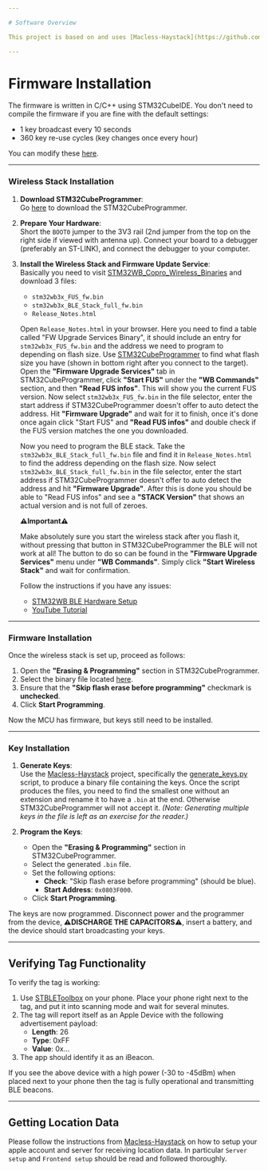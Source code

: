 ```yaml
---

# Software Overview

This project is based on and uses [Macless-Haystack](https://github.com/dchristl/macless-haystack). Follow their instructions to set up a server and use the keys you generate to view the location of your tags. The simplest setup is to run the server on a Raspberry Pi with Tailscale and use the [Macless-Haystack](https://github.com/dchristl/macless-haystack) Android app or web viewer for access. With Tailscale, you can use a hostname like `https://myrpi.tail12345.ts.net:6176/` as the server URL in those. To access the locations from your server, you simply need to connect the client device to the Tailnet.

---
```


# Firmware Installation

The firmware is written in C/C++ using STM32CubeIDE. You don't need to compile the firmware if you are fine with the default settings:
- 1 key broadcast every 10 seconds
- 360 key re-use cycles (key changes once every hour)

You can modify these [here](STM32WB_BT_TAG/STM32_WPAN/App/app_ble.c#L177-L185).

---

### Wireless Stack Installation

1. **Download STM32CubeProgrammer**:  
   Go [here](https://www.st.com/en/development-tools/stm32cubeprog.html) to download the STM32CubeProgrammer.  

2. **Prepare Your Hardware**:  
   Short the `BOOT0` jumper to the 3V3 rail (2nd jumper from the top on the right side if viewed with antenna up).
   Connect your board to a debugger (preferably an ST-LINK), and connect the debugger to your computer.

3. **Install the Wireless Stack and Firmware Update Service**:  
   Basically you need to visit [STM32WB_Copro_Wireless_Binaries](https://github.com/STMicroelectronics/STM32CubeWB/tree/master/Projects/STM32WB_Copro_Wireless_Binaries) and download 3 files:
   - `stm32wb3x_FUS_fw.bin`
   - `stm32wb3x_BLE_Stack_full_fw.bin`
   - `Release_Notes.html`
   
   Open `Release_Notes.html` in your browser. Here you need to find a table called "FW Upgrade Services Binary", it should include an entry for `stm32wb3x_FUS_fw.bin` and the address we need to program to depending on flash size. Use [STM32CubeProgrammer](https://www.st.com/en/development-tools/stm32cubeprog.html) to find what flash size you have (shown in bottom right after you connect to the target). Open the **"Firmware Upgrade Services"** tab in STM32CubeProgrammer, click **"Start FUS"** under the **"WB Commands"** section, and then **"Read FUS infos"**. This will show you the current FUS version. Now select `stm32wb3x_FUS_fw.bin` in the file selector, enter the start address if STM32CubeProgrammer doesn't offer to auto detect the address. Hit **"Firmware Upgrade"** and wait for it to finish, once it's done once again click "Start FUS" and **"Read FUS infos"** and double check if the FUS version matches the one you downloaded.

   Now you need to program the BLE stack. Take the `stm32wb3x_BLE_Stack_full_fw.bin` file and find it in `Release_Notes.html` to find the address depending on the flash size. Now select `stm32wb3x_BLE_Stack_full_fw.bin` in the file selector, enter the start address if STM32CubeProgrammer doesn't offer to auto detect the address and hit **"Firmware Upgrade"**. After this is done you should be able to "Read FUS infos" and see a **"STACK Version"** that shows an actual version and is not full of zeroes.

   **⚠️Important⚠️**

   Make absolutely sure you start the wireless stack after you flash it, without pressing that button in STM32CubeProgrammer the BLE will not work at all! The button to do so can be found in the **"Firmware Upgrade Services"** menu under **"WB Commands"**. Simply click **"Start Wireless Stack"** and wait for confirmation.

   Follow the instructions if you have any issues:
   - [STM32WB BLE Hardware Setup](https://wiki.st.com/stm32mcu/wiki/Connectivity:STM32WB_BLE_Hardware_Setup)
   - [YouTube Tutorial](https://www.youtube.com/watch?v=-xYoI84zJew&t=568s)  

---

### Firmware Installation

Once the wireless stack is set up, proceed as follows:

1. Open the **"Erasing & Programming"** section in STM32CubeProgrammer.  
2. Select the binary file located [here](STM32WB_BT_TAG/Release/STM32WB_BT_TAG.hex).  
3. Ensure that the **"Skip flash erase before programming"** checkmark is **unchecked**.  
4. Click **Start Programming**.  

Now the MCU has firmware, but keys still need to be installed.

---

### Key Installation

1. **Generate Keys**:  
   Use the [Macless-Haystack](https://github.com/dchristl/macless-haystack) project, specifically the [generate_keys.py](https://github.com/dchristl/macless-haystack/releases/latest/download/generate_keys.py) script, to produce a binary file containing the keys. Once the script produces the files, you need to find the smallest one without an extension and rename it to have a `.bin` at the end. Otherwise STM32CubeProgrammer will not accept it.
   *(Note: Generating multiple keys in the file is left as an exercise for the reader.)*

2. **Program the Keys**:  
   - Open the **"Erasing & Programming"** section in STM32CubeProgrammer.  
   - Select the generated `.bin` file.  
   - Set the following options:
     - **Check**: "Skip flash erase before programming" (should be blue).
     - **Start Address**: `0x0803F000`.  
   - Click **Start Programming**.

The keys are now programmed. Disconnect power and the programmer from the device, ⚠️**DISCHARGE THE CAPACITORS**⚠️, insert a battery, and the device should start broadcasting your keys.

---

## Verifying Tag Functionality

To verify the tag is working:
1. Use [STBLEToolbox](https://www.st.com/en/embedded-software/stbletoolbox.html) on your phone. Place your phone right next to the tag, and put it into scanning mode and wait for several minutes.  
2. The tag will report itself as an Apple Device with the following advertisement payload:  
   - **Length**: 26  
   - **Type**: 0xFF  
   - **Value**: 0x...  
3. The app should identify it as an iBeacon.

If you see the above device with a high power (-30 to -45dBm) when placed next to your phone then the tag is fully operational and transmitting BLE beacons.

--- 

## Getting Location Data

Please follow the instructions from [Macless-Haystack](https://github.com/dchristl/macless-haystack) on how to setup your apple account and server for receiving location data. In particular `Server setup` and `Frontend setup` should be read and followed thoroughly.